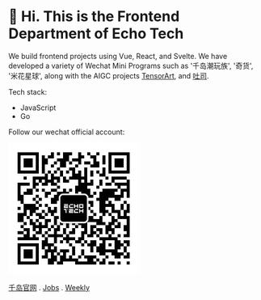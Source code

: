 # 👏 Hi. This is the Frontend Department of Echo Tech

We build frontend projects using Vue, React, and Svelte. We have developed a variety of Wechat Mini Programs such as '千岛潮玩族', '奇货', '米花星球', along with the AIGC projects [TensorArt](https://tensor.art?utm_source=echotechfe), and [吐司](https://tusiart.com?utm_source=echotechfe).

Tech stack:

- JavaScript
- Go

Follow our wechat official account:

![EchoTech](/assets/wechat-official-account.jpeg)

[千岛官网](https://qiandaoapp.com?utm_source=echotechfe) . [Jobs](https://www.lagou.com/gongsi/v1/c25e4eff45c8c23b356738548109251d17874ec5a46e13b135d0e7863f6cc5ae.html) . [Weekly](https://github.com/echotechfe/weekly)
